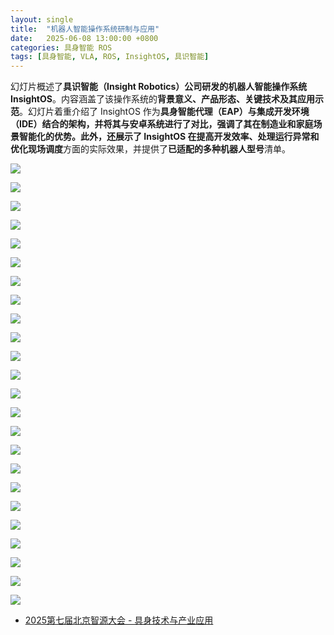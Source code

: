 ```yaml
---
layout: single
title:  "机器人智能操作系统研制与应用"
date:   2025-06-08 13:00:00 +0800
categories: 具身智能 ROS
tags: [具身智能, VLA, ROS, InsightOS, 具识智能]
---
```


幻灯片概述了**具识智能（Insight Robotics）**公司研发的**机器人智能操作系统 InsightOS**。内容涵盖了该操作系统的**背景意义、产品形态、关键技术及其应用示范**。幻灯片着重介绍了 InsightOS 作为**具身智能代理（EAP）**与**集成开发环境（IDE）**结合的架构，并将其与安卓系统进行了对比，强调了其在制造业和家庭场景智能化的优势。此外，还展示了 InsightOS 在**提高开发效率、处理运行异常和优化现场调度**方面的实际效果，并提供了**已适配的多种机器人型号**清单。

<!--more-->

![](/images/2025/BAAI/ROS/01.jpg)

![](/images/2025/BAAI/ROS/02.jpg)

![](/images/2025/BAAI/ROS/03.jpg)

![](/images/2025/BAAI/ROS/04.jpg)

![](/images/2025/BAAI/ROS/05.jpg)

![](/images/2025/BAAI/ROS/06.jpg)

![](/images/2025/BAAI/ROS/07.jpg)

![](/images/2025/BAAI/ROS/08.jpg)

![](/images/2025/BAAI/ROS/09.jpg)

![](/images/2025/BAAI/ROS/10.jpg)

![](/images/2025/BAAI/ROS/11.jpg)

![](/images/2025/BAAI/ROS/12.jpg)

![](/images/2025/BAAI/ROS/13.jpg)

![](/images/2025/BAAI/ROS/14.jpg)

![](/images/2025/BAAI/ROS/15.jpg)

![](/images/2025/BAAI/ROS/16.jpg)

![](/images/2025/BAAI/ROS/17.jpg)

![](/images/2025/BAAI/ROS/18.jpg)

![](/images/2025/BAAI/ROS/19.jpg)

![](/images/2025/BAAI/ROS/20.jpg)

![](/images/2025/BAAI/ROS/21.jpg)

![](/images/2025/BAAI/ROS/22.jpg)

![](/images/2025/BAAI/ROS/23.jpg)

![](/images/2025/BAAI/ROS/24.jpg)

- [2025第七届北京智源大会 - 具身技术与产业应用](https://www.bilibili.com/video/BV18tT1zjEnd/)
